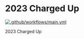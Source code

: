 # 2023 Charged Up

[![.github/workflows/main.yml](https://github.com/frc-4931/2023-robot/actions/workflows/main.yml/badge.svg)](https://github.com/frc-4931/2023-robot/actions/workflows/main.yml)

2023 Charged Up
